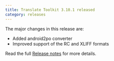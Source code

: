 ```yaml
---
title: Translate Toolkit 3.10.1 released
category: releases
---
```


The major changes in this release are:

- Added android2po converter
- Improved support of the RC and XLIFF formats

Read the full [Release notes](http://docs.translatehouse.org/projects/translate-toolkit/en/latest/releases/3.10.1.html) for more details.

